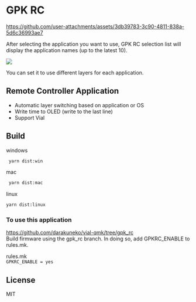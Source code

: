 # GPK RC

https://github.com/user-attachments/assets/3db39783-3c90-4811-838a-5d6c36993ae7

After selecting the application you want to use, GPK RC selection list will display the application names (up to the latest 10).    

[![](https://img.youtube.com/vi/d3974UKRs38/0.jpg)](https://www.youtube.com/watch?v=d3974UKRs38)

You can set it to use different layers for each application.

## Remote Controller Application

- Automatic layer switching based on application or OS
- Write time to OLED (write to the last line)
- Support Vial

## Build

windows

```sh
 yarn dist:win
```

mac

```sh
 yarn dist:mac
```

linux

```sh
yarn dist:linux
```

### To use this application
https://github.com/darakuneko/vial-qmk/tree/gpk_rc    
Build firmware using the gpk_rc branch.
In doing so, add GPKRC_ENABLE to rules.mk.

rules.mk  
```GPKRC_ENABLE = yes```

## License

MIT
